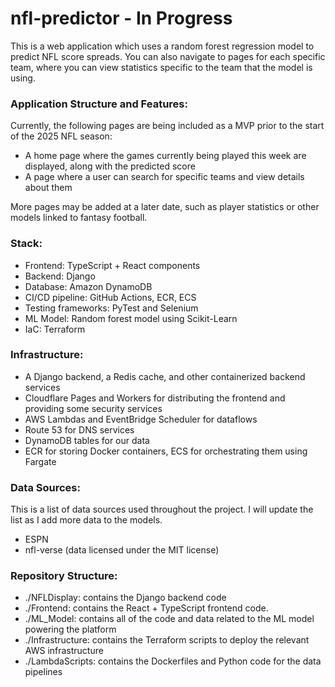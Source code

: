# nfl-predictor - In Progress
This is a web application which uses a random forest regression model to predict NFL score spreads. You can also navigate to pages for each specific team, where you can view statistics specific to the team that the model is using.

### Application Structure and Features:

Currently, the following pages are being included as a MVP prior to the start of the 2025 NFL season:

- A home page where the games currently being played this week are displayed, along with the predicted score
- A page where a user can search for specific teams and view details about them

More pages may be added at a later date, such as player statistics or other models linked to fantasy football.

### Stack:

- Frontend: TypeScript + React components
- Backend: Django
- Database: Amazon DynamoDB
- CI/CD pipeline: GitHub Actions, ECR, ECS
- Testing frameworks: PyTest and Selenium
- ML Model: Random forest model using Scikit-Learn
- IaC: Terraform

### Infrastructure:

- A Django backend, a Redis cache, and other containerized backend services
- Cloudflare Pages and Workers for distributing the frontend and providing some security services
- AWS Lambdas and EventBridge Scheduler for dataflows
- Route 53 for DNS services
- DynamoDB tables for our data
- ECR for storing Docker containers, ECS for orchestrating them using Fargate

### Data Sources:

This is a list of data sources used throughout the project. I will update the list as I add more data to the models.

- ESPN
- nfl-verse (data licensed under the MIT license)

### Repository Structure:
- ./NFLDisplay: contains the Django backend code
- ./Frontend: contains the React + TypeScript frontend code.
- ./ML_Model: contains all of the code and data related to the ML model powering the platform
- ./Infrastructure: contains the Terraform scripts to deploy the relevant AWS infrastructure
- ./LambdaScripts: contains the Dockerfiles and Python code for the data pipelines
